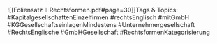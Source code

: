 
![[Foliensatz II Rechtsformen.pdf#page=30]]Tags & Topics:
   #KapitalgesellschaftenEinzelfirmen
   #rechtsEnglisch
   #mitGmbH
   #KGGesellschaftseinlagenMindestens
   #Unternehmergesellschaft
   #RechtsEnglische
   #GmbHGesellschaft
   #RechtsformenKategorisierung